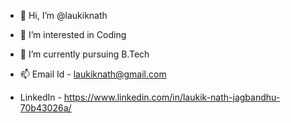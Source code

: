 - 👋 Hi, I’m @laukiknath
- 👀 I’m interested in Coding
- 🌱 I’m currently pursuing B.Tech

- 📫 Email Id - laukiknath@gmail.com
- LinkedIn - https://www.linkedin.com/in/laukik-nath-jagbandhu-70b43026a/

<!---
laukiknath/laukiknath is a ✨ special ✨ repository because its `README.md` (this file) appears on your GitHub profile.
You can click the Preview link to take a look at your changes.
--->
